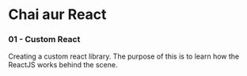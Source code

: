 # Chai aur React

### 01 - Custom React

<p>Creating a custom react library. The purpose of this is to learn how the ReactJS works behind the scene.</p>
